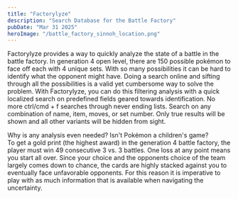 ```yaml
---
title: "Factorylyze"
description: "Search Database for the Battle Factory"
pubDate: "Mar 31 2025"
heroImage: "/battle_factory_sinnoh_location.png"
---
```


Factorylyze provides a way to quickly analyze the state of a battle in the battle factory. In generation 4 open level, there are 150 possible pokémon to face off each with 4 unique sets. With so many possibilities it can be hard to identify what the opponent might have. Doing a search online and sifting through all the possibilities is a valid yet cumbersome way to solve the problem. With Factorylyze, you can do this filtering analysis with a quick localized search on predefined fields geared towards identification. No more ctrl/cmd + f searches through never ending lists. Search on any combination of name, item, moves, or set number. Only true results will be shown and all other variants will be hidden from sight. 

Why is any analysis even needed? Isn't Pokémon a children's game? \
To get a gold print (the highest award) in the generation 4 battle factory, the player must win 49 consecutive 3 vs. 3 battles. One loss at any point means you start all over. Since your choice and the opponents choice of the team largely comes down to chance, the cards are highly stacked against you to eventually face unfavorable opponents. For this reason it is imperative to play with as much information that is available when navigating the uncertainty.